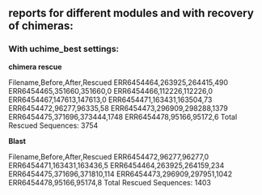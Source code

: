 ## reports for different modules and with recovery of chimeras: 

### With uchime_best settings: 

**chimera rescue**

Filename,Before,After,Rescued
ERR6454464,263925,264415,490
ERR6454465,351660,351660,0
ERR6454466,112226,112226,0
ERR6454467,147613,147613,0
ERR6454471,163431,163504,73
ERR6454472,96277,96335,58
ERR6454473,296909,298288,1379
ERR6454475,371696,373444,1748
ERR6454478,95166,95172,6
Total Rescued Sequences: 3754

**Blast**

Filename,Before,After,Rescued
ERR6454472,96277,96277,0
ERR6454471,163431,163436,5
ERR6454464,263925,264159,234
ERR6454475,371696,371810,114
ERR6454473,296909,297951,1042
ERR6454478,95166,95174,8
Total Rescued Sequences: 1403
